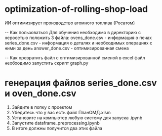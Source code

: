 # optimization-of-rolling-shop-load
ИИ оптимизирует производство атомного топлива (Росатом)

-- Как пользоваться
Для обучения необходимо в директорию с неросетью положить 3 файла:
ovens_done.csv - информация о печах
series_done.csv - информация о деталях и необходимых операциях с ними за день
answer_done.csv - оптимизированная смена

-- Как превратить файл с оптимизированной сменой в excel файл
необходимо запустить скрипт graph.py

# генерация файлов series_done.csv и oven_done.csv 
1) Зайдите в попку с проектом
2) Убедитесь что у вас есть файл ПланОМД.xlsm
3) Установите на компьютер любую систему для запуска .ipynb
4) Запустите dataframe_preprocessing.ipynb
5) В итоге должны получится два этих файла


